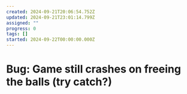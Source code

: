 ```yaml
---
created: 2024-09-21T20:06:54.752Z
updated: 2024-09-21T23:01:14.799Z
assigned: ""
progress: 0
tags: []
started: 2024-09-22T00:00:00.000Z
---
```


# Bug: Game still crashes on freeing the balls (try catch?)
